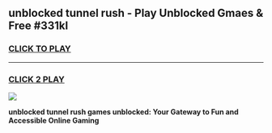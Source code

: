 
## unblocked tunnel rush - Play Unblocked Gmaes & Free #331kl
<h3>
<a href="https://news.freeplayer.one?title=unblocked_tunnel_rush&ref=26F">CLICK TO PLAY</a></h3>
<hr>

<h3>
<a href="https://news.freeplayer.one?title=unblocked_tunnel_rush&ref=26F">CLICK 2 PLAY</a>
  
</h3>

<a href="https://news.freeplayer.one?title=unblocked_tunnel_rush&ref=26F/"><img src="https://clearcache.store/games.png"></a>


**unblocked tunnel rush games unblocked: Your Gateway to Fun and Accessible Online Gaming**
